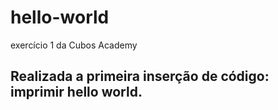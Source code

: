 # hello-world
exercício 1 da Cubos Academy
## Realizada a primeira inserção de código: imprimir hello world.

